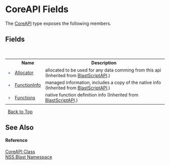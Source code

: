 # CoreAPI Fields
 

The <a href="T_NSS_Blast_CoreAPI">CoreAPI</a> type exposes the following members.


## Fields
&nbsp;<table><tr><th></th><th>Name</th><th>Description</th></tr><tr><td>![Public field](media/pubfield.gif "Public field")</td><td><a href="F_NSS_Blast_BlastScriptAPI_Allocator">Allocator</a></td><td>
allocated to be used for any data comming from this api
 (Inherited from <a href="T_NSS_Blast_BlastScriptAPI">BlastScriptAPI</a>.)</td></tr><tr><td>![Public field](media/pubfield.gif "Public field")</td><td><a href="F_NSS_Blast_BlastScriptAPI_FunctionInfo">FunctionInfo</a></td><td>
managed information, includes a copy of the native info
 (Inherited from <a href="T_NSS_Blast_BlastScriptAPI">BlastScriptAPI</a>.)</td></tr><tr><td>![Public field](media/pubfield.gif "Public field")</td><td><a href="F_NSS_Blast_BlastScriptAPI_Functions">Functions</a></td><td>
native function definition info
 (Inherited from <a href="T_NSS_Blast_BlastScriptAPI">BlastScriptAPI</a>.)</td></tr></table>&nbsp;
<a href="#coreapi-fields">Back to Top</a>

## See Also


#### Reference
<a href="T_NSS_Blast_CoreAPI">CoreAPI Class</a><br /><a href="N_NSS_Blast">NSS.Blast Namespace</a><br />